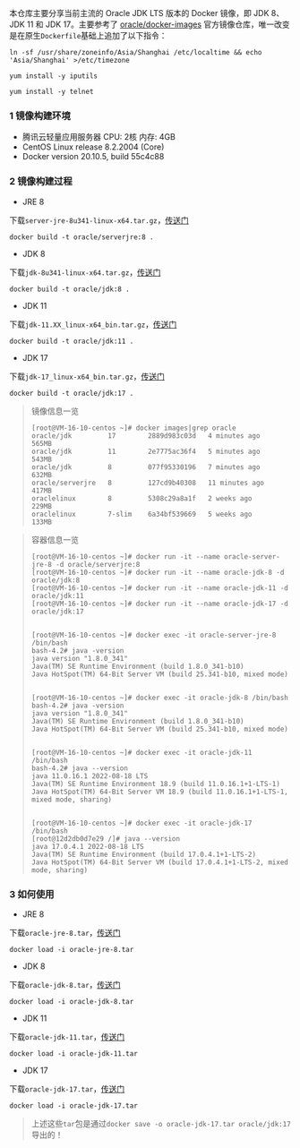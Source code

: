 本仓库主要分享当前主流的 Oracle JDK LTS 版本的 Docker 镜像，即 JDK 8、JDK 11 和 JDK 17。主要参考了 [oracle/docker-images](https://github.com/oracle/docker-images) 官方镜像仓库，唯一改变是在原生`Dockerfile`基础上追加了以下指令：
```shell
ln -sf /usr/share/zoneinfo/Asia/Shanghai /etc/localtime && echo 'Asia/Shanghai' >/etc/timezone

yum install -y iputils

yum install -y telnet
```
### 1 镜像构建环境
- 腾讯云轻量应用服务器 CPU: 2核 内存: 4GB
- CentOS Linux release 8.2.2004 (Core)
- Docker version 20.10.5, build 55c4c88
### 2 镜像构建过程
- JRE 8

下载`server-jre-8u341-linux-x64.tar.gz`，[传送门](https://www.oracle.com/java/technologies/downloads/#java8)
```shell
docker build -t oracle/serverjre:8 .
```
- JDK 8

下载`jdk-8u341-linux-x64.tar.gz`，[传送门](https://www.oracle.com/java/technologies/downloads/#java8)
```shell
docker build -t oracle/jdk:8 .
```
- JDK 11

下载`jdk-11.XX_linux-x64_bin.tar.gz`，[传送门](https://www.oracle.com/java/technologies/downloads/#java11)
```shell
docker build -t oracle/jdk:11 .
```
- JDK 17

下载`jdk-17_linux-x64_bin.tar.gz`，[传送门](https://www.oracle.com/java/technologies/downloads/#java17)
```shell
docker build -t oracle/jdk:17 .
```

> 镜像信息一览
> ```shell
> [root@VM-16-10-centos ~]# docker images|grep oracle
> oracle/jdk         17        2889d983c03d   4 minutes ago    565MB
> oracle/jdk         11        2e7775ac36f4   5 minutes ago    543MB
> oracle/jdk         8         077f95330196   7 minutes ago    632MB
> oracle/serverjre   8         127cd9b40308   11 minutes ago   417MB
> oraclelinux        8         5308c29a8a1f   2 weeks ago      229MB
> oraclelinux        7-slim    6a34bf539669   5 weeks ago      133MB
> ```

> 容器信息一览
> ```shell
> [root@VM-16-10-centos ~]# docker run -it --name oracle-server-jre-8 -d oracle/serverjre:8
> [root@VM-16-10-centos ~]# docker run -it --name oracle-jdk-8 -d oracle/jdk:8
> [root@VM-16-10-centos ~]# docker run -it --name oracle-jdk-11 -d oracle/jdk:11
> [root@VM-16-10-centos ~]# docker run -it --name oracle-jdk-17 -d oracle/jdk:17
> 
>
> [root@VM-16-10-centos ~]# docker exec -it oracle-server-jre-8 /bin/bash
> bash-4.2# java -version
> java version "1.8.0_341"
> Java(TM) SE Runtime Environment (build 1.8.0_341-b10)
> Java HotSpot(TM) 64-Bit Server VM (build 25.341-b10, mixed mode)
> 
> 
> [root@VM-16-10-centos ~]# docker exec -it oracle-jdk-8 /bin/bash
> bash-4.2# java -version
> java version "1.8.0_341"
> Java(TM) SE Runtime Environment (build 1.8.0_341-b10)
> Java HotSpot(TM) 64-Bit Server VM (build 25.341-b10, mixed mode)
> 
>
> [root@VM-16-10-centos ~]# docker exec -it oracle-jdk-11 /bin/bash
> bash-4.2# java --version
> java 11.0.16.1 2022-08-18 LTS
> Java(TM) SE Runtime Environment 18.9 (build 11.0.16.1+1-LTS-1)
> Java HotSpot(TM) 64-Bit Server VM 18.9 (build 11.0.16.1+1-LTS-1, mixed mode, sharing)
> 
> 
> [root@VM-16-10-centos ~]# docker exec -it oracle-jdk-17 /bin/bash
> [root@12d2db0d7e29 /]# java --version
> java 17.0.4.1 2022-08-18 LTS
> Java(TM) SE Runtime Environment (build 17.0.4.1+1-LTS-2)
> Java HotSpot(TM) 64-Bit Server VM (build 17.0.4.1+1-LTS-2, mixed mode, sharing)
> ```
### 3 如何使用
- JRE 8

下载`oracle-jre-8.tar`，[传送门](https://pan.baidu.com/s/1tEg7Cs6m5KlMCUBpiPTMAQ?pwd=ara2)
```shell
docker load -i oracle-jre-8.tar
```
- JDK 8

下载`oracle-jdk-8.tar`，[传送门](https://pan.baidu.com/s/1C4MT38ToLIKgyDTFfLkeaQ?pwd=31yd)
```shell
docker load -i oracle-jdk-8.tar
```
- JDK 11

下载`oracle-jdk-11.tar`，[传送门](https://pan.baidu.com/s/19zFpq4meaFiRKObcjlPZyQ?pwd=1dmd)
```shell
docker load -i oracle-jdk-11.tar
```
- JDK 17

下载`oracle-jdk-17.tar`，[传送门](https://pan.baidu.com/s/1ExsiTp91K8jJsUx8Gkg22A?pwd=fjob)
```shell
docker load -i oracle-jdk-17.tar
```

> 上述这些`tar`包是通过`docker save -o oracle-jdk-17.tar oracle/jdk:17`导出的！